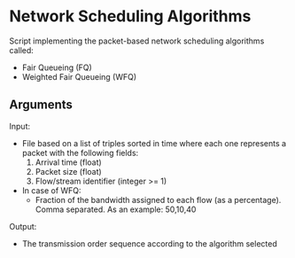 # Network Scheduling Algorithms
Script implementing the packet-based network scheduling algorithms called:
* Fair Queueing (FQ)
* Weighted Fair Queueing (WFQ)


## Arguments

Input:
<ul>
    <li>File based on a list of triples sorted in time where each one represents a packet with the following fields:
        <ol type="1">
            <li>Arrival time (float)</li>
            <li>Packet size (float)</li>
            <li>Flow/stream identifier (integer >= 1)</li>
        </ol>
    </li>
    <li>In case of WFQ:
        <ul>
            <li>Fraction of the bandwidth assigned to each flow (as a percentage). Comma separated. As an example: 50,10,40</li>
        </ul>
    </li>
</ul>

Output:
    <ul>
        <li>The transmission order sequence according to the algorithm selected</li>
    </ul>
